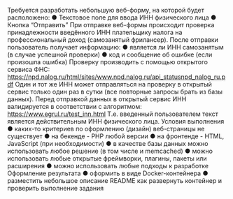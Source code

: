 Требуется разработать небольшую веб-форму, на которой будет расположено:
● Текстовое поле для ввода ИНН физического лица
● Кнопка “Отправить”
При отправке веб-формы происходит проверка принадлежности введённого ИНН
плательщику налога на профессиональный доход (самозанятый фрилансер). После
отправки пользователь получает информацию:
● является ли ИНН самозанятым (в случае успешной проверки)
● код и сообщение об ошибке (если произошла ошибка)
Проверку производить с помощью открытого сервиса ФНС:
https://npd.nalog.ru/html/sites/www.npd.nalog.ru/api_statusnpd_nalog_ru.pdf
Один и тот же ИНН может отправляться на проверку в открытый сервис только один
раз в сутки (все повторные запросы брать из базы данных).
Перед отправкой данных в открытый сервис ИНН валидируется в соответствии с
алгоритмом:
https://www.egrul.ru/test_inn.html
Т.е. введенный пользователем текст является действительным ИНН физического
лица.
Условия выполнения
● каких-то критериев по оформлению (дизайн) веб-страницы не существует
● на бекенде - PHP любой версии
● на фронтенде - HTML, JavaScript (при необходимости)
● в качестве базы данных можно использовать любое решение (в том числе и
memcached)
● можно использовать любые открытые фреймворки, плагины, пакеты или
расширения
● можно использовать любые подходы к разработке
Оформление результата
● оформить в виде Docker-контейнера
● разместить небольшое описание README как развернуть контейнер и
проверить выполнение задания

